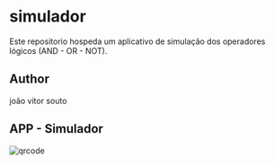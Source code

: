 # simulador
Este repositorio hospeda um aplicativo de simulação dos operadores lógicos (AND - OR - NOT).

## Author
joão vitor souto
## APP - Simulador
![qrcode](https://joaovitorpeixee.github.io/simulador/main/imagens/qrcode.png)
